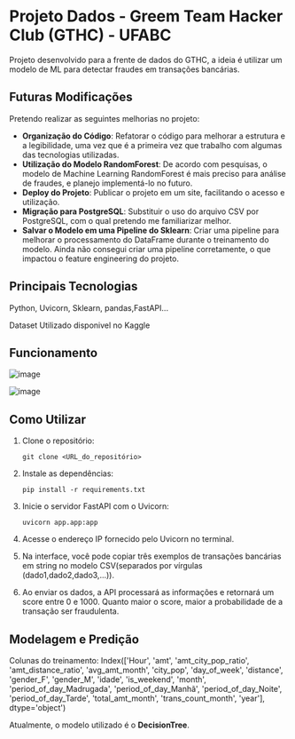 # Projeto Dados - Greem Team Hacker Club (GTHC) - UFABC

Projeto desenvolvido para a frente de dados do GTHC, a ideia é utilizar um modelo de ML para detectar fraudes em transações bancárias.

## Futuras Modificações

Pretendo realizar as seguintes melhorias no projeto:
- **Organização do Código**: Refatorar o código para melhorar a estrutura e a legibilidade, uma vez que é a primeira vez que trabalho com algumas das tecnologias utilizadas.
- **Utilização do Modelo RandomForest**: De acordo com pesquisas, o modelo de Machine Learning RandomForest é mais preciso para análise de fraudes, e planejo implementá-lo no futuro.
- **Deploy do Projeto**: Publicar o projeto em um site, facilitando o acesso e utilização.
- **Migração para PostgreSQL**: Substituir o uso do arquivo CSV por PostgreSQL, com o qual pretendo me familiarizar melhor.
- **Salvar o Modelo em uma Pipeline do Sklearn**: Criar uma pipeline para melhorar o processamento do DataFrame durante o treinamento do modelo. Ainda não consegui criar uma pipeline corretamente, o que impactou o feature engineering do projeto.

## Principais Tecnologias
Python, Uvicorn, Sklearn, pandas,FastAPI...

Dataset Utilizado disponivel no Kaggle
## Funcionamento

![image](https://github.com/user-attachments/assets/92bcab40-fad3-40c3-a8d3-0e0777c55a7f)

![image](https://github.com/user-attachments/assets/9535ec11-b5d3-424b-81eb-80ddfe77ccbe)

      

## Como Utilizar

1. Clone o repositório:
   ```
   git clone <URL_do_repositório>
   ```

2. Instale as dependências:
   ```
   pip install -r requirements.txt
   ```

3. Inicie o servidor FastAPI com o Uvicorn:
   ```
   uvicorn app.app:app
   ```

4. Acesse o endereço IP fornecido pelo Uvicorn no terminal.

5. Na interface, você pode copiar três exemplos de transações bancárias em string no modelo CSV(separados por vírgulas (dado1,dado2,dado3,...)).

6. Ao enviar os dados, a API processará as informações e retornará um score entre 0 e 1000. Quanto maior o score, maior a probabilidade de a transação ser fraudulenta.

## Modelagem e Predição
Colunas do treinamento: Index(['Hour', 'amt', 'amt_city_pop_ratio', 'amt_distance_ratio',
       'avg_amt_month', 'city_pop', 'day_of_week', 'distance', 'gender_F',
       'gender_M', 'idade', 'is_weekend', 'month', 'period_of_day_Madrugada',
       'period_of_day_Manhã', 'period_of_day_Noite', 'period_of_day_Tarde',
       'total_amt_month', 'trans_count_month', 'year'],
      dtype='object')

      
Atualmente, o modelo utilizado é o **DecisionTree**.
